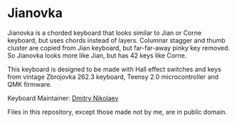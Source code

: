 # Jianovka

Jianovka is a chorded keyboard that looks similar to Jian or Corne keyboard, but uses chords instead of layers. Columnar stagger and thumb cluster are copied from Jian keyboard, but far-far-away pinky key removed. So Jianovka looks more like Jian, but has 42 keys like Corne.

This keyboard is designed to be made with Hall effect switches and keys from vintage Zbrojovka 262.3 keyboard, Teensy 2.0 microcontroller and QMK firmware.

Keyboard Maintainer: [Dmitry Nikolaev](https://nest.pijul.com/sunflower)

Files in this repository, except those made not by me, are in public domain.
